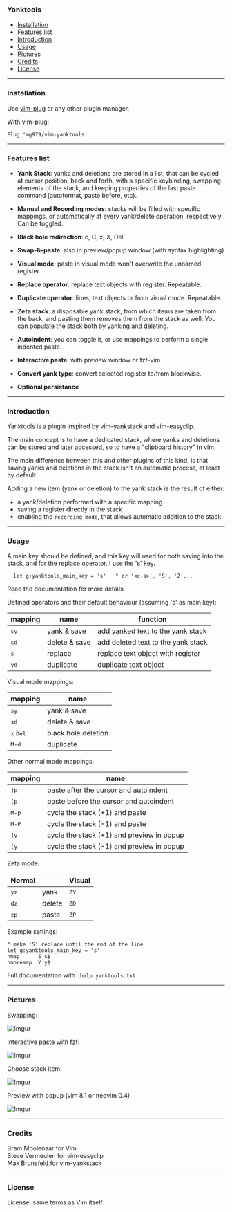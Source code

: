 ### Yanktools

<!-- vim-markdown-toc GFM -->

* [Installation](#installation)
* [Features list](#features-list)
* [Introduction](#introduction)
* [Usage](#usage)
* [Pictures](#pictures)
* [Credits](#credits)
* [License](#license)

<!-- vim-markdown-toc -->

----------------------------------------------------------------------------


### Installation

Use [vim-plug](https://github.com/junegunn/vim-plug) or any other plugin
manager.

With vim-plug:

    Plug 'mg979/vim-yanktools'



----------------------------------------------------------------------------


### Features list

* __Yank Stack__: yanks and deletions are stored in a list, that can be cycled
  at cursor position, back and forth, with a specific keybinding, swapping
  elements of the stack, and keeping properties of the last paste command
  (autoformat, paste before, etc).

* __Manual and Recording modes__: stacks will be filled with specific mappings,
  or automatically at every yank/delete operation, respectively. Can be
  toggled.

* __Black hole redirection__: c, C, x, X, Del

* __Swap-&-paste__: also in preview/popup window (with syntax highlighting)

* __Visual mode__: paste in visual mode won't overwrite the unnamed register.

* __Replace operator__: replace text objects with register. Repeatable.

* __Duplicate operator__: lines, text objects or from visual mode. Repeatable.

* __Zeta stack__: a disposable yank stack, from which items are taken from the
  back, and pasting them removes them from the stack as well. You can populate
  the stack both by yanking and deleting.

* __Autoindent__: you can toggle it, or use mappings to perform a single
  indented paste.

* __Interactive paste__: with preview window or fzf-vim

* __Convert yank type__: convert selected register to/from blockwise.

* __Optional persistance__



----------------------------------------------------------------------------

### Introduction

Yanktools is a plugin inspired by vim-yankstack and vim-easyclip.

The main concept is to have a dedicated stack, where yanks and deletions can
be stored and later accessed, so to have a "clipboard history" in vim.

The main difference between this and other plugins of this kind, is that
saving yanks and deletions in the stack isn't an automatic process, at least by
default.

Adding a new item (yank or deletion) to the yank stack is the result of
either:

* a yank/deletion performed with a specific mapping
* saving a register directly in the stack
* enabling the `recording mode`, that allows automatic addition to the stack


----------------------------------------------------------------------------


### Usage

A main key should be defined, and this key will used for both saving into the
stack, and for the replace operator. I use the 's' key.

      let g:yanktools_main_key = 's'   " or '<c-s>', 'S', 'Z'...

Read the documentation for more details.

Defined operators and their default behaviour (assuming 's' as main key):

| mapping       | name          | function                            |
|---------------|---------------|-------------------------------------|
| <kbd>sy</kbd> | yank & save   | add yanked text to the yank stack   |
| <kbd>sd</kbd> | delete & save | add deleted text to the yank stack  |
| <kbd>s</kbd>  | replace       | replace text object with register   |
| <kbd>yd</kbd> | duplicate     | duplicate text object               |

Visual mode mappings:

| mapping                    | name                 |
|----------------------------|----------------------|
|<kbd>sy</kbd>               | yank & save          |
|<kbd>sd</kbd>               | delete & save        |
|<kbd>x</kbd> <kbd>Del</kbd> | black hole deletion  |
|<kbd>M-d</kbd>              | duplicate            |

Other normal mode mappings:

| mapping        | name                                       |
|----------------|--------------------------------------------|
|<kbd>]p</kbd>   |  paste after the cursor and autoindent     |
|<kbd>[p</kbd>   |  paste before the cursor and autoindent    |
|<kbd>M-p</kbd>  |  cycle the stack (+1) and paste            |
|<kbd>M-P</kbd>  |  cycle the stack (-1) and paste            |
|<kbd>]y</kbd>   |  cycle the stack (+1) and preview in popup |
|<kbd>[y</kbd>   |  cycle the stack (-1) and preview in popup |

Zeta mode:

|Normal                |              | Visual        |
|----------------------|--------------|---------------|
| <kbd>yz</kbd>        | yank         | <kbd>ZY</kbd> |
| <kbd>dz</kbd>        | delete       | <kbd>ZD</kbd> |
| <kbd>zp</kbd>        | paste        | <kbd>ZP</kbd> |

Example settings:
 
    " make 'S' replace until the end of the line
    let g:yanktools_main_key = 's'
    nmap      S s$
    nnoremap  Y y$


Full documentation with `:help yanktools.txt`

----------------------------------------------------------------------------

### Pictures

Swapping:

![Imgur](https://i.imgur.com/FP2goLu.gif)

Interactive paste with fzf:

![Imgur](https://i.imgur.com/SE0TDg4.png)

Choose stack item:

![Imgur](https://i.imgur.com/NAIVBRp.gif)

Preview with popup (vim 8.1 or neovim 0.4)

![Imgur](https://i.imgur.com/mcYEnhF.gif)

----------------------------------------------------------------------------


### Credits

Bram Moolenaar for Vim  
Steve Vermeulen for vim-easyclip  
Max Brunsfeld for vim-yankstack  


----------------------------------------------------------------------------


### License

License: same terms as Vim itself
